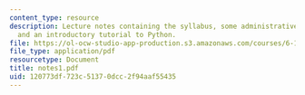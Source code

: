 ```yaml
---
content_type: resource
description: Lecture notes containing the syllabus, some administrative information,
  and an introductory tutorial to Python.
file: https://ol-ocw-studio-app-production.s3.amazonaws.com/courses/6-189-a-gentle-introduction-to-programming-using-python-january-iap-2008/120773df723c51370dcc2f94aaf55435_notes1.pdf
file_type: application/pdf
resourcetype: Document
title: notes1.pdf
uid: 120773df-723c-5137-0dcc-2f94aaf55435
---
```

